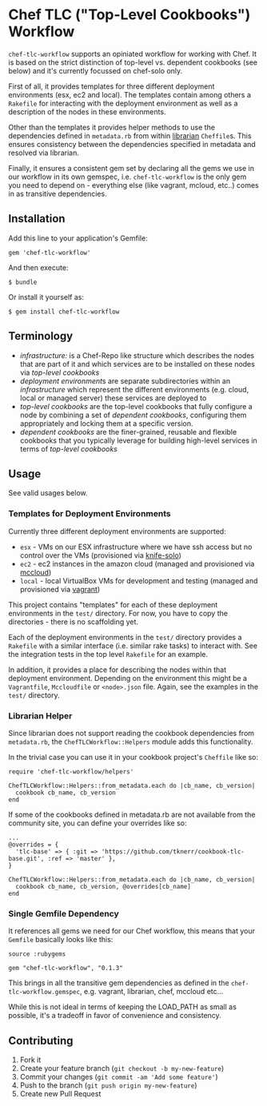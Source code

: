 # Chef TLC ("Top-Level Cookbooks") Workflow

`chef-tlc-workflow` supports an opiniated workflow for working with Chef. It is based on the strict distinction of top-level vs. dependent cookbooks (see below) and it's currently focussed on chef-solo only.

First of all, it provides templates for three different deployment environments (esx, ec2 and local). The templates contain among others a `Rakefile` for interacting with the deployment environment as well as a description of the nodes in these environments.

Other than the templates it provides helper methods to use the dependencies defined in `metadata.rb` from within [librarian](https://github.com/applicationsonline/librarian) `Cheffile`s. This ensures consistency between the dependencies specified in metadata and resolved via librarian. 

Finally, it ensures a consistent gem set by declaring all the gems we use in our workflow in its own gemspec, i.e. `chef-tlc-workflow` is the only gem you need to depend on - everything else (like vagrant, mcloud, etc..) comes in as transitive dependencies.


## Installation

Add this line to your application's Gemfile:

    gem 'chef-tlc-workflow'

And then execute:

    $ bundle

Or install it yourself as:

    $ gem install chef-tlc-workflow


## Terminology

* *infrastructure:* is a Chef-Repo like structure which describes the nodes that are part of it and which services are to be installed on these nodes via *top-level cookbooks*
* *deployment environment*s are separate subdirectories within an *infrastructure* which represent the different environments (e.g. cloud, local or managed server) these services are deployed to
* *top-level cookbooks* are the top-level cookbooks that fully configure a node by combining a set of *dependent cookbooks*, configuring them appropriately and locking them at a specific version.
* *dependent cookbooks* are the finer-grained, reusable and flexible cookbooks that you typically leverage for building high-level services in terms of *top-level cookbooks*


## Usage

See valid usages below.

### Templates for Deployment Environments

Currently three different deployment environments are supported:

 * `esx` - VMs on our ESX infrastructure where we have ssh access but no control over the VMs (provisioned via [knife-solo](http://matschaffer.github.com/knife-solo/)) 
 * `ec2` - ec2 instances in the amazon cloud (managed and provisioned via [mccloud](https://github.com/jedi4ever/mccloud))
 * `local` - local VirtualBox VMs for development and testing (managed and provisioned via [vagrant](http://vagrantup.com))

This project contains "templates" for each of these deployment environments in the `test/` directory. For now, you have to copy the directories - there is no scaffolding yet. 

Each of the deployment environments in the `test/` directory provides a `Rakefile` with a similar interface (i.e. similar rake tasks) to interact with. See the integration tests in the top level `Rakefile` for an example.

In addition, it provides a place for describing the nodes within that deployment environment. Depending on the environment this might be a `Vagrantfile`, `Mccloudfile` or `<node>.json` file. Again, see the examples in the `test/` directory. 

### Librarian Helper

Since librarian does not support reading the cookbook dependencies from `metadata.rb`, the `ChefTLCWorkflow::Helpers` module adds this functionality.

In the trivial case you can use it in your cookbook project's `Cheffile` like so:

    require 'chef-tlc-workflow/helpers'

    ChefTLCWorkflow::Helpers::from_metadata.each do |cb_name, cb_version|
      cookbook cb_name, cb_version
    end

If some of the cookbooks defined in metadata.rb are not available from the community site, you can define your overrides like so: 

    ...
    @overrides = {
      'tlc-base' => { :git => 'https://github.com/tknerr/cookbook-tlc-base.git', :ref => 'master' },
    }

    ChefTLCWorkflow::Helpers::from_metadata.each do |cb_name, cb_version|
      cookbook cb_name, cb_version, @overrides[cb_name]
    end


### Single Gemfile Dependency

It references all gems we need for our Chef workflow, this means that your `Gemfile` basically looks like this:

```
source :rubygems

gem "chef-tlc-workflow", "0.1.3"
```

This brings in all the transitive gem dependencies as defined in the `chef-tlc-workflow.gemspec`, e.g. vagrant, librarian, chef, mccloud etc...

While this is not ideal in terms of keeping the LOAD_PATH as small as possible, it's a tradeoff in favor of convenience and consistency.


## Contributing

1. Fork it
2. Create your feature branch (`git checkout -b my-new-feature`)
3. Commit your changes (`git commit -am 'Add some feature'`)
4. Push to the branch (`git push origin my-new-feature`)
5. Create new Pull Request
